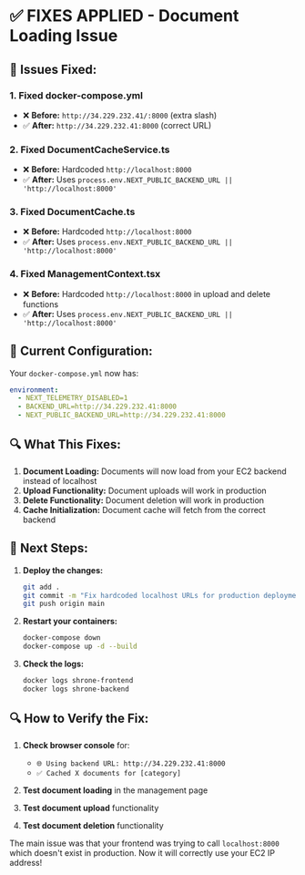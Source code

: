 # ✅ FIXES APPLIED - Document Loading Issue

## 🔧 **Issues Fixed:**

### 1. **Fixed docker-compose.yml**
- ❌ **Before:** `http://34.229.232.41/:8000` (extra slash)
- ✅ **After:** `http://34.229.232.41:8000` (correct URL)

### 2. **Fixed DocumentCacheService.ts**
- ❌ **Before:** Hardcoded `http://localhost:8000`
- ✅ **After:** Uses `process.env.NEXT_PUBLIC_BACKEND_URL || 'http://localhost:8000'`

### 3. **Fixed DocumentCache.ts**
- ❌ **Before:** Hardcoded `http://localhost:8000`
- ✅ **After:** Uses `process.env.NEXT_PUBLIC_BACKEND_URL || 'http://localhost:8000'`

### 4. **Fixed ManagementContext.tsx**
- ❌ **Before:** Hardcoded `http://localhost:8000` in upload and delete functions
- ✅ **After:** Uses `process.env.NEXT_PUBLIC_BACKEND_URL || 'http://localhost:8000'`

## 🚀 **Current Configuration:**

Your `docker-compose.yml` now has:
```yaml
environment:
  - NEXT_TELEMETRY_DISABLED=1
  - BACKEND_URL=http://34.229.232.41:8000
  - NEXT_PUBLIC_BACKEND_URL=http://34.229.232.41:8000
```

## 🔍 **What This Fixes:**

1. **Document Loading:** Documents will now load from your EC2 backend instead of localhost
2. **Upload Functionality:** Document uploads will work in production
3. **Delete Functionality:** Document deletion will work in production
4. **Cache Initialization:** Document cache will fetch from the correct backend

## 🚀 **Next Steps:**

1. **Deploy the changes:**
   ```bash
   git add .
   git commit -m "Fix hardcoded localhost URLs for production deployment"
   git push origin main
   ```

2. **Restart your containers:**
   ```bash
   docker-compose down
   docker-compose up -d --build
   ```

3. **Check the logs:**
   ```bash
   docker logs shrone-frontend
   docker logs shrone-backend
   ```

## 🔍 **How to Verify the Fix:**

1. **Check browser console** for:
   - `🌐 Using backend URL: http://34.229.232.41:8000`
   - `✅ Cached X documents for [category]`

2. **Test document loading** in the management page
3. **Test document upload** functionality
4. **Test document deletion** functionality

The main issue was that your frontend was trying to call `localhost:8000` which doesn't exist in production. Now it will correctly use your EC2 IP address!
